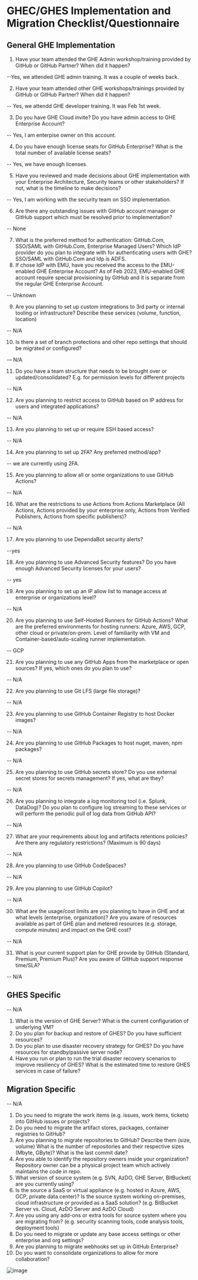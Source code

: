 # GHEC/GHES Implementation and Migration Checklist/Questionnaire

## General GHE Implementation

1.  Have your team attended the GHE Admin workshop/training provided by GitHub or GitHub Partner? When did it happen? 

--Yes, we attended GHE admin training. It was a couple of weeks back.

2.  Have your team attended other GHE workshops/trainings provided by GitHub or GitHub Partner? When did it happen? 

-- Yes, we attendd GHE developer training. It was Feb 1st week.

3.  Do you have GHE Cloud invite? Do you have admin access to GHE Enterprise Account? 

-- Yes, I am enterpise owner on this account.

4.  Do you have enough license seats for GitHub Enterprise? What is the total number of available license seats? 

-- Yes, we have enough licenses.

5.  Have you reviewed and made decisions about GHE implementation with your Enterprise Architecture, Security teams or other stakeholders? If not, what is the timeline to make decisions? 

-- Yes, I am working with the security team on SSO implementation.

6.  Are there any outstanding issues with GitHub account manager or GitHub support which must be resolved prior to implementation? 

-- None

7.  What is the preferred method for authentication: GitHub.Com, SSO/SAML with GitHub.Com, Enterprise Managed Users? Which IdP provider do you plan to integrate with for authenticating users with GHE? SSO/SAML with GitHub.Com and Idp is ADFS.
8.  If chose IdP with EMU, have you received the access to the EMU-enabled GHE Enterprise Account? As of Feb 2023, EMU-enabled GHE account require special provisioning by GitHub and it is separate from the regular GHE Enterprise Account.

-- Unknown

9.  Are you planning to set up custom integrations to 3rd party or internal tooling or infrastructure? Describe these services (volume, function, location) 

-- N/A

10. Is there a set of branch protections and other repo settings that should be migrated or configured?  

-– N/A

11. Do you have a team structure that needs to be brought over or updated/consolidated? E.g. for permission levels for different projects  

-- N/A

12. Are you planning to restrict access to GitHub based on IP address for users and integrated applications? 

-- N/A

13. Are you planning to set up or require SSH based access?  

-- N/A

14. Are you planning to set up 2FA? Any preferred method/app?

-- we are currently using 2FA.

15. Are you planning to allow all or some organizations to use GitHub Actions?  

-- N/A

16. What are the restrictions to use Actions from Actions Marketplace (All Actions, Actions provided by your enterprise only, Actions from Verified Publishers, Actions from specific publishers)? 

-- N/A

17. Are you planning to use DependaBot security alerts?

--yes

18. Are you planning to use Advanced Security features? Do you have enough Advanced Security licenses for your users?

-- yes

19. Are you planning to set up an IP allow list to manage access at enterprise or organizations level? 

-- N/A

20. Are you planning to use Self-Hosted Runners for GitHub Actions? What are the preferred environments for hosting runners: Azure, AWS, GCP, other cloud or private/on-prem. Level of familiarity with VM and Container-based/auto-scaling runner implementation. 

-- GCP

21. Are you planning to use any GitHub Apps from the marketplace or open sources? If yes, which ones do you plan to use? 

-- N/A

22. Are you planning to use Git LFS (large file storage)? 

-- N/A

23. Are you planning to use GitHub Container Registry to host Docker images? 

-- N/A

24. Are you planning to use GitHub Packages to host nuget, maven, npm packages?  

-- N/A

25. Are you planning to use GitHub secrets store? Do you use external secret stores for secrets management? If yes, what are they? 

-- N/A

26. Are you planning to integrate a log monitoring tool (i.e. Splunk, DataDog)? Do you plan to configure log streaming to these services or will perform the periodic pull of log data from GitHub API? 

-- N/A

27. What are your requirements about log and artifacts retentions policies? Are there any regulatory restrictions? (Maximum is 90 days)  

-- N/A

28. Are you planning to use GitHub CodeSpaces? 

-- N/A

29. Are you planning to use GitHub Copilot? 

-- N/A

30. What are the usage/cost limits are you planning to have in GHE and at what levels (enterprise, organization)? Are you aware of resources available as part of GHE plan and metered resources (e.g. storage, compute minutes) and impact on the GHE cost? 

-- N/A

31. What is your current support plan for GHE provide by GitHub (Standard, Premium, Premium Plus)? Are you aware of GitHub support response time/SLA? 

-- N/A

## GHES Specific

-- N/A

1.  What is the version of GHE Server? What is the current configuration of underlying VM?
2.  Do you plan for backup and restore of GHES? Do you have sufficient resources?
3.  Do you plan to use disaster recovery strategy for GHES? Do you have resources for standby/passive server node?
4.  Have you run or plan to run the trial disaster recovery scenarios to improve resiliency of GHES? What is the estimated time to restore GHES services in case of failure?

## Migration Specific

-- N/A


1.  Do you need to migrate the work items (e.g. issues, work items, tickets) into GitHub issues or projects?
2.  Do you need to migrate the artifact stores, packages, container registries to GitHub?
3.  Are you planning to migrate repositories to GitHub? Describe them (size, volume) What is the number of repositories and their respective sizes (Mbyte, GByte)? What is the last commit date?
4.  Are you able to identify the repository owners inside your organization? Repository owner can be a physical project team which actively maintains the code in repo.
5.  What version of source system (e.g. SVN, AzDO, GHE Server, BitBucket( are you currently using?
6.  Is the source a SaaS or virtual appliance (e.g. hosted in Azure, AWS, GCP, private data center)? Is the source system working on-premises, cloud infrastructure or provided as a SaaS solution? (e.g. BitBucket Server vs. Cloud, AzDO Server and AzDO Cloud)
7.  Are you using any add-ons or extra tools for source system where you are migrating from? (e.g. security scanning tools, code analysis tools, deployment tools)
8.  Do you need to migrate or update any base access settings or other enterprise and org settings?
9.  Are you planning to migrate webhooks set up in GitHub Enterprise?
10. Do you want to consolidate organizations to allow for more collaboration?

![image](https://user-images.githubusercontent.com/40095/220176073-0605273a-853b-4e2c-b51d-32929d85e5e5.png)
